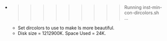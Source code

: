 * >>>>>>>>> Running inst-min-con-dircolors.sh ...
  * Set dircolors to use  to make ls more beautiful.
  * Disk size = 1212900K. Space Used = 24K.
